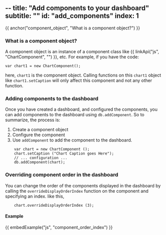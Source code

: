 --
title: "Add components to your dashboard"
subtitle: ""
id: "add_components"
index: 1
--


{{ anchor("component_object", "What is a component object?") }}
### What is a component object?

A component object is an instance of a component class like {{ linkApi("js", "ChartComponent", "") }}, etc. For example, if you have the code:

~~~
var chart1 = new ChartComponent();
~~~

here, `chart1` is the component object. Calling functions on this `chart1` object like `chart1.setCaption` will only affect this component and not any other function.

### Adding components to the dashboard

Once you have created a dashboard, and configured the components, you can add components to the dashboard using `db.addComponent`. So to summarize, the process is:

1. Create a component object
2. Configure the component
3. Use `addComponent` to add the component to the dashboard.


~~~
	var chart = new ChartComponent ();
	chart.setCaption ("Chart Caption goes Here");
	// ... configuration ...
	db.addComponent(chart);
~~~

### Overriding component order in the dashboard

You can change the order of the components displayed in the dashboard by calling the `overrideDisplayOrderIndex` function on the component and specifying an index. like this,

~~~
    chart.overrideDisplayOrderIndex (3);
~~~
#### Example

{{ embedExample("js", "component_order_index") }}